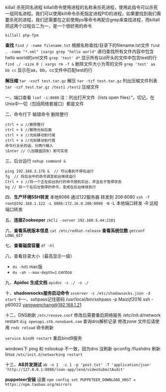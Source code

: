 killall 杀死同名进程
killall命令使用进程的名称来杀死进程，使用此指令可以杀死一组同名进程。我们可以使用kill命令杀死指定进程PID的进程，如果要找到我们需要杀死的进程，我们还需要在之前使用ps等命令再配合grep来查找进程，而killall把这两个过程合二为一，是一个很好用的命令
```
killall php-fpm
```

**查找**
`find / -name filename.txt` 根据名称查找/目录下的filename.txt文件
`find . -name "*.xml" |xargs grep "hello world"` 递归查找所有文件内容中包含hello world的xml文件
`grep 'test' d*` 显示所有以d开头的文件中包含test的行
`find ./ -size 0 | xargs rm -f &` 删除文件大小为零的文件
`grep 'test' aa bb cc` 显示在aa，bb，cc文件中匹配test的行

**解压缩**
`tar -xvzf test.tar.gz` 解压
`tar -tzf test.tar.gz` 列出压缩文件列表
`tar -czf test.tar.gz /test1 /test2` 压缩文件

一、端口查看
`lsof -i:8080`
注：列出打开文件（lists open files）”。切记，在Unix中一切（包括网络套接口）都是文件

二、命令行下 输错命令 删除整行
```
ctrl + u //删除整行
ctrl + k //删除光标后面
ctrl + e //光标移动到行尾
ctrl + a //光标移动到行首
命令行太长的话，分两行输入
\Enter //（\加键盘回车）即可实现
```

三、后台运行
`nohup command &`

```
ping 192.168.3.176 &  // 可以看到不停在运行
fg  // 将后台中的命令调至前台继续运行
Ctrl + z //将一个正在前台执行的命令放到后台，并且处于暂停状态
bg // 将一个在后台暂停的命令，变成在后台继续执行

```

四、**生产环境SSH转发**
本地8086 通过122服务器 转发到 206:8080
`ssh -f root@192.168.1.122 -L 8086:172.16.0.206:8080 -N`
-L 本地端口转发
-R 远程端口转发

五、**连接Zookeeper**
`zkCli -server 192.168.5.44:2181`

六、**查看系统版本信息**
`cat /etc/redhat-release`
**查看系统位数**
`getconf LONG_BIT`

七、**查看磁盘容量**
`df -hl`

八、查看目录大小（最高显示一级）
- `du -hd1` mac版
- `du -ah --max-depth=1` centos

九、**Apidoc 生成文档**
`apidoc -i ./ -o ./`

十、**shadowsocks服务启动命令**
`ssserver -c /etc/shadowsocks.json -d start`
十一、sshpass记住密码
/usr/local/bin/sshpass -p Maizijf2016 ssh -p60022 yangwenchang@192.168.1.21

十二、DNS刷新
`/etc/resove.conf` 修改后需要重启网络服务  /etc/init.d/network restart
`dig openapi.stb.nonobank.com`   查询dns解析记录    修改zone 文件后请使用
`rndc reload` 命令刷新

`service bind9 restart`  重启bind9服务

windows下  ping 和 nslookup 不一致，因为dns 没刷新   ipconfig /flushdns 刷新
linux   `/etc/init.d/networking restart`

十三、**AB并发测试**
`ab -n 1  -c 1 -p 'post.txt' -T 'application/json' 'http://127.0.0.1:8080/loan-app/lend/videoSubmitAudit'`

**puppeteer安装**
设置
`npm config set PUPPETEER_DOWNLOAD_HOST = https://npm.taobao.org/mirrors`
